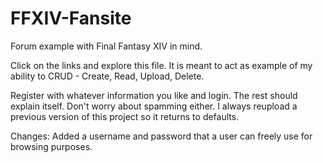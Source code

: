 # FFXIV-Fansite
Forum example with Final Fantasy XIV in mind.

Click on the links and explore this file. It is meant to act as example of my ability to CRUD - Create, Read, Upload, Delete.

Register with whatever information you like and login. The rest should explain itself. Don't worry about spamming either. I always reupload a previous version of this project so it returns to defaults.


Changes:
Added a username and password that a user can freely use for browsing purposes.

